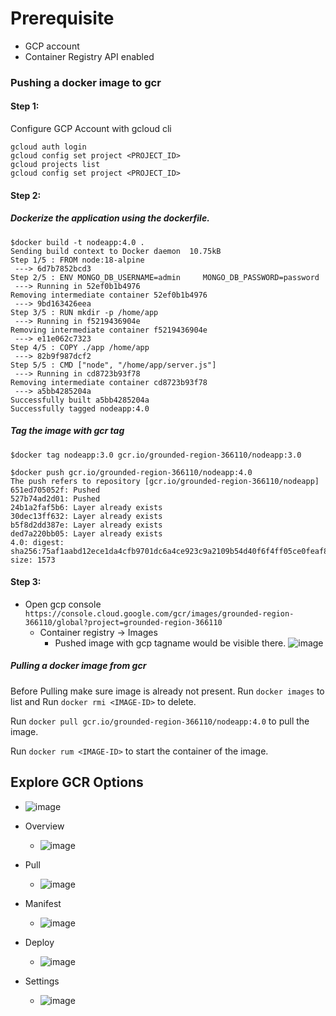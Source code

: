 # Prerequisite
- GCP account
- Container Registry API enabled

### Pushing a  docker image to gcr
#### Step 1: 
Configure GCP Account with gcloud cli </br>
```
gcloud auth login
gcloud config set project <PROJECT_ID>
gcloud projects list
gcloud config set project <PROJECT_ID>
```

#### Step 2:
##### Dockerize the application using the dockerfile.
```
$docker build -t nodeapp:4.0 .
Sending build context to Docker daemon  10.75kB
Step 1/5 : FROM node:18-alpine
 ---> 6d7b7852bcd3
Step 2/5 : ENV MONGO_DB_USERNAME=admin     MONGO_DB_PASSWORD=password
 ---> Running in 52ef0b1b4976
Removing intermediate container 52ef0b1b4976
 ---> 9bd163426eea
Step 3/5 : RUN mkdir -p /home/app
 ---> Running in f5219436904e
Removing intermediate container f5219436904e
 ---> e11e062c7323
Step 4/5 : COPY ./app /home/app
 ---> 82b9f987dcf2
Step 5/5 : CMD ["node", "/home/app/server.js"]
 ---> Running in cd8723b93f78
Removing intermediate container cd8723b93f78
 ---> a5bb4285204a
Successfully built a5bb4285204a
Successfully tagged nodeapp:4.0
```
##### Tag the image with gcr tag
```
$docker tag nodeapp:3.0 gcr.io/grounded-region-366110/nodeapp:3.0
```
```
$docker push gcr.io/grounded-region-366110/nodeapp:4.0
The push refers to repository [gcr.io/grounded-region-366110/nodeapp]
651ed705052f: Pushed 
527b74ad2d01: Pushed 
24b1a2faf5b6: Layer already exists 
30dec13ff632: Layer already exists 
b5f8d2dd387e: Layer already exists 
ded7a220bb05: Layer already exists 
4.0: digest: sha256:75af1aabd12ece1da4cfb9701dc6a4ce923c9a2109b54d40f6f4ff05ce0feaf8 size: 1573
```
#### Step 3:
- Open gcp console ```https://console.cloud.google.com/gcr/images/grounded-region-366110/global?project=grounded-region-366110```
    - Container registry -> Images
        - Pushed image with gcp tagname would be visible there.
![image](https://user-images.githubusercontent.com/76727343/211279385-c017ded5-3ac7-456f-9d5a-edd1804cb25e.png)

##### Pulling a docker image from gcr
Before Pulling make sure image is already not present.
Run ``` docker images ``` to list and Run ``` docker rmi <IMAGE-ID> ``` to delete. </br>

Run ``` docker pull gcr.io/grounded-region-366110/nodeapp:4.0 ``` to pull the image.</br>

Run ``` docker rum <IMAGE-ID> ``` to start the container of the image.</br>

## Explore GCR Options
- ![image](https://user-images.githubusercontent.com/76727343/211280509-bb88c71a-690a-4022-be3d-7290e2ce44eb.png)

- Overview
    - ![image](https://user-images.githubusercontent.com/76727343/211280695-be1f737d-5e6b-4420-84ef-fddb10272bd4.png)
- Pull
    - ![image](https://user-images.githubusercontent.com/76727343/211280735-1c033d9d-fab0-4278-9531-a93e40259f8e.png)
- Manifest
    - ![image](https://user-images.githubusercontent.com/76727343/211280828-fc2383aa-ab42-4325-b553-818b1c374c1e.png)
- Deploy
    - ![image](https://user-images.githubusercontent.com/76727343/211280910-82160d8d-37a3-4d00-906b-1fe9c82716d1.png)
- Settings
    - ![image](https://user-images.githubusercontent.com/76727343/211281022-2946ed2f-08f7-4bc0-8ad2-4287b22e5d33.png)